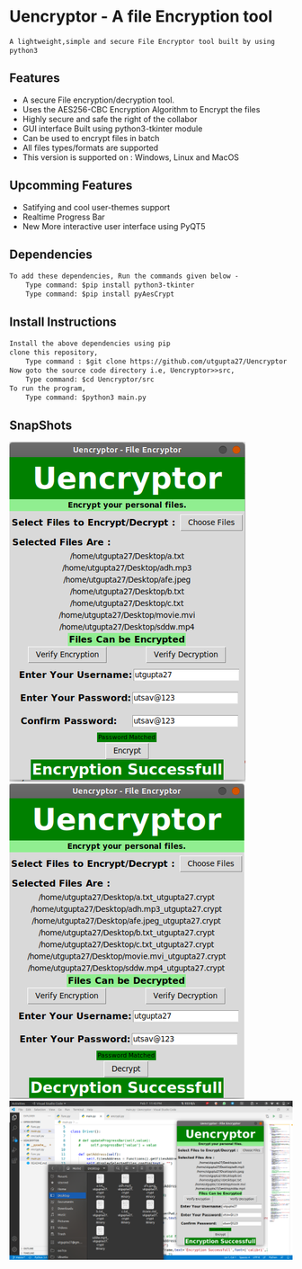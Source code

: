 # Uencryptor - A file Encryption tool
    A lightweight,simple and secure File Encryptor tool built by using python3

## Features
- A secure File encryption/decryption tool.
- Uses the AES256-CBC Encryption Algorithm to Encrypt the files
- Highly secure and safe the right of the collabor
- GUI interface Built using python3-tkinter module
- Can be used to encrypt files in batch 
- All files types/formats are supported
- This version is supported on : Windows, Linux and MacOS

## Upcomming Features
- Satifying and cool user-themes support
- Realtime Progress Bar
- New More interactive user interface using PyQT5
    
## Dependencies
    To add these dependencies, Run the commands given below -
        Type command: $pip install python3-tkinter
        Type command: $pip install pyAesCrypt
    
## Install Instructions 
    Install the above dependencies using pip
    clone this repository,
        Type command : $git clone https://github.com/utgupta27/Uencryptor
    Now goto the source code directory i.e, Uencryptor>>src, 
        Type command: $cd Uencryptor/src
    To run the program, 
        Type command: $python3 main.py

## SnapShots
![alt text](https://github.com/utgupta27/Uencryptor/blob/master/images/Screenshot%20from%202021-02-07%2023-40-13.png)
![alt text](https://github.com/utgupta27/Uencryptor/blob/master/images/Screenshot%20from%202021-02-07%2023-41-56.png)
![alt text](https://github.com/utgupta27/Uencryptor/blob/master/images/Screenshot%20from%202021-02-07%2023-43-56.png)
